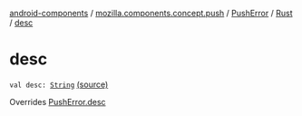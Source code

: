[android-components](../../../index.md) / [mozilla.components.concept.push](../../index.md) / [PushError](../index.md) / [Rust](index.md) / [desc](./desc.md)

# desc

`val desc: `[`String`](https://kotlinlang.org/api/latest/jvm/stdlib/kotlin/-string/index.html) [(source)](https://github.com/mozilla-mobile/android-components/blob/master/components/concept/push/src/main/java/mozilla/components/concept/push/PushProcessor.kt#L101)

Overrides [PushError.desc](../desc.md)

